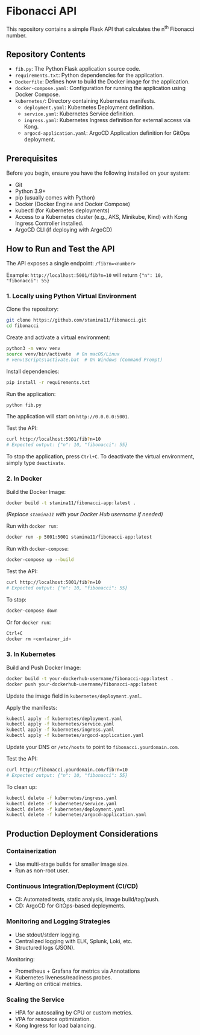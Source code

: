 
# Fibonacci API

This repository contains a simple Flask API that calculates the n<sup>th</sup> Fibonacci number.

## Repository Contents

- `fib.py`: The Python Flask application source code.
- `requirements.txt`: Python dependencies for the application.
- `Dockerfile`: Defines how to build the Docker image for the application.
- `docker-compose.yaml`: Configuration for running the application using Docker Compose.
- `kubernetes/`: Directory containing Kubernetes manifests.
  - `deployment.yaml`: Kubernetes Deployment definition.
  - `service.yaml`: Kubernetes Service definition.
  - `ingress.yaml`: Kubernetes Ingress definition for external access via Kong.
  - `argocd-application.yaml`: ArgoCD Application definition for GitOps deployment.

## Prerequisites

Before you begin, ensure you have the following installed on your system:

- Git
- Python 3.9+
- pip (usually comes with Python)
- Docker (Docker Engine and Docker Compose)
- kubectl (for Kubernetes deployments)
- Access to a Kubernetes cluster (e.g., AKS, Minikube, Kind) with Kong Ingress Controller installed.
- ArgoCD CLI (if deploying with ArgoCD)

## How to Run and Test the API

The API exposes a single endpoint: `/fib?n=<number>`

Example: `http://localhost:5001/fib?n=10` will return `{"n": 10, "fibonacci": 55}`

### 1. Locally using Python Virtual Environment

Clone the repository:

```bash
git clone https://github.com/stamina11/fibonacci.git
cd fibonacci
```


Create and activate a virtual environment:

```bash
python3 -m venv venv
source venv/bin/activate  # On macOS/Linux
# venv\Scripts\activate.bat  # On Windows (Command Prompt)
```

Install dependencies:

```bash
pip install -r requirements.txt
```

Run the application:

```bash
python fib.py
```

The application will start on `http://0.0.0.0:5001`.

Test the API:

```bash
curl http://localhost:5001/fib?n=10
# Expected output: {"n": 10, "fibonacci": 55}
```

To stop the application, press `Ctrl+C`.
To deactivate the virtual environment, simply type `deactivate`.

### 2. In Docker

Build the Docker Image:

```bash
docker build -t stamina11/fibonacci-app:latest .
```

*(Replace `stamina11` with your Docker Hub username if needed)*

Run with `docker run`:

```bash
docker run -p 5001:5001 stamina11/fibonacci-app:latest
```

Run with `docker-compose`:

```bash
docker-compose up --build
```

Test the API:

```bash
curl http://localhost:5001/fib?n=10
# Expected output: {"n": 10, "fibonacci": 55}
```

To stop:

```bash
docker-compose down
```

Or for `docker run`:

```bash
Ctrl+C
docker rm <container_id>
```

### 3. In Kubernetes

Build and Push Docker Image:

```bash
docker build -t your-dockerhub-username/fibonacci-app:latest .
docker push your-dockerhub-username/fibonacci-app:latest
```

Update the image field in `kubernetes/deployment.yaml`.

Apply the manifests:

```bash
kubectl apply -f kubernetes/deployment.yaml
kubectl apply -f kubernetes/service.yaml
kubectl apply -f kubernetes/ingress.yaml
kubectl apply -f kubernetes/argocd-application.yaml
```

Update your DNS or `/etc/hosts` to point to `fibonacci.yourdomain.com`.

Test the API:

```bash
curl http://fibonacci.yourdomain.com/fib?n=10
# Expected output: {"n": 10, "fibonacci": 55}
```

To clean up:

```bash
kubectl delete -f kubernetes/ingress.yaml
kubectl delete -f kubernetes/service.yaml
kubectl delete -f kubernetes/deployment.yaml
kubectl delete -f kubernetes/argocd-application.yaml
```

## Production Deployment Considerations

### Containerization

- Use multi-stage builds for smaller image size.
- Run as non-root user.

### Continuous Integration/Deployment (CI/CD)

- CI: Automated tests, static analysis, image build/tag/push.
- CD: ArgoCD for GitOps-based deployments.

### Monitoring and Logging Strategies

- Use stdout/stderr logging.
- Centralized logging with ELK, Splunk, Loki, etc.
- Structured logs (JSON).

Monitoring:

- Prometheus + Grafana for metrics via Annotations
- Kubernetes liveness/readiness probes.
- Alerting on critical metrics.

### Scaling the Service

- HPA for autoscaling by CPU or custom metrics.
- VPA for resource optimization.
- Kong Ingress for load balancing.
